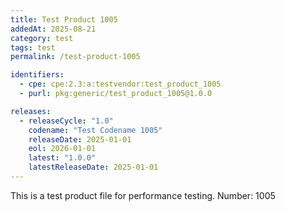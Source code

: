 ```yaml
---
title: Test Product 1005
addedAt: 2025-08-21
category: test
tags: test
permalink: /test-product-1005

identifiers:
  - cpe: cpe:2.3:a:testvendor:test_product_1005
  - purl: pkg:generic/test_product_1005@1.0.0

releases:
  - releaseCycle: "1.0"
    codename: "Test Codename 1005"
    releaseDate: 2025-01-01
    eol: 2026-01-01
    latest: "1.0.0"
    latestReleaseDate: 2025-01-01
---
```


This is a test product file for performance testing. Number: 1005

